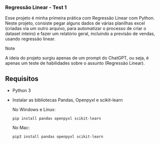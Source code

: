 ### Regressão Linear - Test 1

Esse projeto é minha primeira prática com Regressão Linear com Python.
Neste projeto, consiste pegar alguns dados de várias planilhas excel (criadas via um outro arquivo, para automatizar o processo de criar o dataset inteiro) e fazer um relatório geral, incluindo a previsão de vendas, usando regressão linear.

> [!NOTE]
> A ideia do projeto surgiu apenas de um prompt do ChatGPT, ou seja, é apenas um teste de habilidades sobre o assunto (Regressão Linear).


## Requisitos

- Python 3
- Instalar as bibliotecas Pandas, Openpyxl e scikit-learn


  No Windows e Linux:
  ```
  pip install pandas openpyxl scikit-learn
  ```

  No Mac:
  ```
  pip3 install pandas openpyxl scikit-learn
  ```
